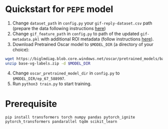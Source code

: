 # Quickstart for `PEPE` model
1. Change `dataset_path` in `config.py` your `gif-reply-dataset.csv` path (prepare the data following instructions [here](../../data/README.md#gif-reply-dataset))
2. Change `gif_feature_path` in `config.py` to path of the updated `gif-metadata.pkl` with additional ROI metadata (follow instructions [here](../../data/README.md#gif-metadata)).
3. Download Pretrained Oscar model to `$MODEL_DIR` (a directory of your choice):
```bash
wget https://biglmdiag.blob.core.windows.net/oscar/pretrained_models/base-vg-labels.zip
unzip base-vg-labels.zip -d $MODEL_DIR
```

4. Change `oscar_pretrained_model_dir` in `config.py` to `$MODEL_DIR/ep_67_588997`.
5. Run `python3 train.py` to start training.

# Prerequisite
```
pip install transformers torch numpy pandas pytorch_ignite pytorch_transformers pandarallel tqdm scikit_learn
```
